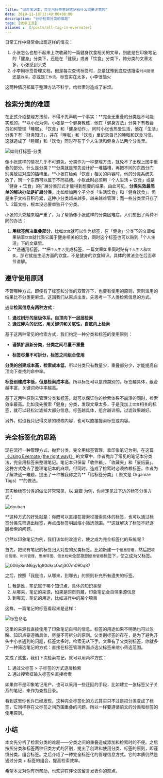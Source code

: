 ```yaml
---
title: "抛弃笔记本，完全用标签管理笔记有什么需要注意的"
date: 2019-11-18T13:49:00+08:00
description: "分析检索分类的难题"
tags: [效率工具]
aliases :  [/posts/all-tag-in-evernote/]
---
```


日常工作中经常会出现这样的情况：

1. 小张怎么也想不起来上次收藏的一篇健身饮食相关的文章，到底是在印象笔记的「健身」分类下，还是在「健康」或者「饮食」分类下，跨分类的文章太多，小张感到头秃
2. 小李用标签管理文档，但是每次查询标签时，总是犹豫到底应该搜索`时间管理`还是`效率`，亦或是`工作流`，标签实在太多，小李很恼火

这两种情况都属于整理方法不科学，给检索时造成了麻烦。

## 检索分类的难题

在正式介绍整理方法前，不得不先声明一个事实：**完全无重叠的分类是不可能实现的。**以小张为例，小张是一个健身教练，他在「健身方法」分类下有教会员如何管理「睡眠」、「饮食」和「健身动作」，同时小张也热爱生活，他在「生活」分类下有「财务知识」，并在「睡眠」和「饮食」里记录自己的睡眠和饮食习惯。这就造成了「睡眠」和「饮食」同时存在于个人生活和健身方法两个分类里。

![如何打标签-分类](https://tva1.sinaimg.cn/large/006y8mN6gy1g909mdd42bj30dj08ddfx.jpg)

像小张这样的情况几乎不可避免，分类作为一种整理方法，就免不了出现上图中重叠的部分。什么是分类？**分类就是预先设计好一堆插槽，再把不同的东西分门别类放进对应的插槽里。**小张在检索「饮食」相关的内容时，他的分类系统失效了，同一个东西可以属于不同插槽。小张此时必须用「个人生活 + 饮食」或是「健身 + 饮食」的扩展分类形式才能得到想要的结果。由此可见，**分类失效最简单的解决办法是扩展分类**，比如增加两个子分类「生活饮食」和「健身饮食」。但是由于文档日积月累，这种小分类越来越多，越来越难管理；而一些分类里只存了1、2篇文档，根本没必要单独开个分类。

小张的头秃越来越严重了，为了帮助像小张这样的分类困难症，人们想出了两种不同的办法：

1. **用标签解决重叠部分**，比如`饮食`就可以作为标签，在「健身」分类下的文章如果贴着`饮食`就代表它属于健身相关的饮食，同时这个标签也可以贴到「个人生活」下的文章里。
2. **通通用标签，**把`个人生活`变成标签，一篇文章如果同时贴有`个人生活`和`饮食`，那它就是生活方面的饮食，不是健身的饮食知识。具体的做法会在后面章节讲解。

## 遵守使用原则

不管哪种方式，即便有了标签和分类的双管齐下，也要有使用的原则，否则滥用的结果比不分类更麻烦。这回我们从原点出发，先思考一下人类检索信息的方式。

通常**检索信息有两种方式：**

1. **通过树形的层级体系，自顶向下一层层检索**
2. **通过碎片的记忆，用关键词和关联性，自底向上检索**

基于这两种常见的检索方式，我们约定一种分类和标签的使用原则：

* **谨慎扩展新分类，分类之间尽量不重叠**

* **标签尽量不可拆分，标签之间组合使用**

**分类的创建成本高，检索成本低**，所以分类只有数量少，重叠部分少，才能提高自顶向下查找的命中率。

**标签创建成本低，但是检索成本高**，所以标签可以是跨类别的，标签越具体，组合越丰富，关键词命中率越高。

基于这两种原则去管理分类和标签，就可以保证你的检索体系不崩溃的同时，检索效率最高。比如我先搜索「健身」分类，发现文章太多，于是我加上`饮食`相关的标签，就可以轻松过滤掉大部分信息。标签越具体，组合越详细，过滤效果越好。

另外，假设我只记得文章的模糊内容，也可以直接搜索标签或内容。

## 完全标签化的思路

现在流行一种管理方式，抛弃分类，完全用标签管理。拿印象笔记为例，在这篇 [《Using Evernote (the right way)》](https://medium.com/@thomashoneyman/using-evernote-the-right-way-ef61f530d1ad) 的文章中，作者抛弃了常见的笔记本分类法，完全用标签来整理笔记。笔记本只保留「收件箱」、「收藏夹」和「废纸篓」。这种方式免去了整理笔记本的麻烦，但同时，造成了检索时必须依赖标签。作者为了解决这一难题，提出了一种被我称之为**「给标签分类」（ 原文是 Organize Tags）**的做法。

其实给标签分类的做法非常常见，以 [豆瓣](https://www.douban.com/) 为例，你肯定见过下边的标签分类方式：

![douban](https://tva1.sinaimg.cn/large/006y8mN6gy1g91dwdctqwj30hw0wqq5h.jpg)

**这种方式的好处就是：你既可以直接在搜索栏搜索具体的标签，也可以通过标签分类先筛选出标签，再点击标签明层缩小筛选范围。**这就解决了标签不好逐层检索的问题。

仍然以印象笔记为例，我们该如何改造它，使之成为完全标签化的系统呢？

首先，把现有笔记的标签归入对应的父类标签。比如新建一个`信息管理`，然后把`项目管理`、`时间管理`、`思维导图`、`信息检索`全部拖到`信息管理`标签下，使之成为父标签。

![006y8mN6gy1g90dkrc0utj307m090q37](https://tva1.sinaimg.cn/large/006y8mN6gy1g91dw8hj6hj307m090jre.jpg)

之后，按照「我是谁，从哪来，到哪去」的原则补充所有遗失的标签。

1. 我是谁，笔记属于哪个知识点、具体的知识类型
2. 从哪来，笔记的来源，如果是网页剪藏，印象笔记会自带来源信息
3. 到哪去，笔记的用途，比如进行中的某个项目

这样，一篇笔记的标签看起来是这样：

![标签命名](https://tva1.sinaimg.cn/large/006y8mN6gy1g90dnvno5pj316g07qgne.jpg)

这里的来源我直接使用了印象笔记自带的信息。标签的用途如果不明确也可以忽略。知识点要遵循具体，尽量不可拆分的原则。父类别标签的存在，是为了避免开头中小李遇到的问题，标签太多时，检索无从下手。文章有了父类别标签，你就多了一种筛选笔记的方式：直接在标签管理界面点选父标签来缩小筛选范围。

完成了这些，我们下次检索笔记，就可以用两种方式：

1. 通过父标签 > 子标签的方式逐层检索
2. 通过搜索框输入标签名直接检索

如果你不是印象笔记用户，也可以采用一些迂回的手段，比如建立一张标签父子关系的笔记，来作为查找目录。

看到这里你也许已经发现，这种完全标签化的方式其实只不过是把分类变成了标签，它同样存在父标签之间范围重叠的问题，所以一样要遵循前文的分类和标签的使用原则。

## 小结

本文先分析了检索分类的难题——分类之间的重叠造成添加和检索时的不便。之后按照分类和标签两种归类方式的区别，提出了创建和使用分类、标签的原则，即谨慎分类，组合标签。之后介绍了一种完全标签化的管理信息方式。它的本质仍然是通过分类 + 标签的组合，提高检索效率。

希望本文对你有所帮助，也欢迎在评论区留言发表你的观点。

